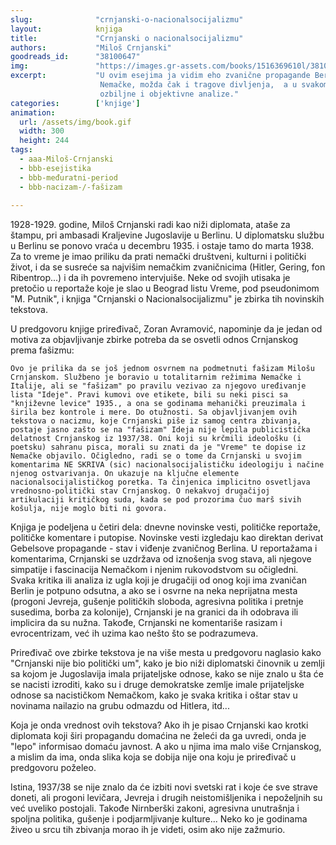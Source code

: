 ```yaml
---
slug:              "crnjanski-o-nacionalsocijalizmu"
layout:            knjiga
title:             "Crnjanski o nacionalsocijalizmu"
authors:           "Miloš Crnjanski"
goodreads_id:      "38100647"
img:               "https://images.gr-assets.com/books/1516369610l/38100647.jpg"
excerpt:           "U ovim esejima ja vidim eho zvanične propagande Berlina, oprezni respekt nacionalsocijalističke 
                    Nemačke, možda čak i tragove divljenja,  a u svakom slučaju odsustvo bilo kakve kritike, osude ili 
                    ozbiljne i objektivne analize."
categories:        ['knjige']
animation:
  url: /assets/img/book.gif
  width: 300
  height: 244
tags:
  - aaa-Miloš-Crnjanski
  - bbb-esejistika
  - bbb-međuratni-period
  - bbb-nacizam-/-fašizam
  
---
```


1928-1929. godine, Miloš Crnjanski radi kao niži diplomata, ataše za štampu, pri ambasadi Kraljevine Jugoslavije u 
Berlinu. U diplomatsku službu u Berlinu se ponovo vraća u decembru 1935. i ostaje tamo do marta 1938. Za to vreme je 
imao priliku da prati nemački društveni, kulturni i politički život, i da se susreće sa najvišim nemačkim zvaničnicima 
(Hitler, Gering, fon Ribentrop...) i da ih povremeno intervjuiše. Neke od svojih utisaka je pretočio u reportaže koje 
je slao u Beograd listu Vreme, pod pseudonimom "M. Putnik", i knjiga "Crnjanski o Nacionalsocijalizmu" je zbirka tih 
novinskih tekstova.

U predgovoru knjige priređivač, Zoran Avramović, napominje da je jedan od motiva za objavljivanje zbirke potreba da se 
osvetli odnos Crnjanskog prema fašizmu:

    Ovo je prilika da se još jednom osvrnem na podmetnuti fašizam Milošu Crnjanskom. Službeno je boravio u totalitarnim režimima Nemačke i Italije, ali se "fašizam" po pravilu vezivao za njegovo uređivanje lista "Ideje". Pravi kumovi ove etikete, bili su neki pisci sa "književne levice" 1935., a ona se godinama mehanički preuzimala i širila bez kontrole i mere. Do otužnosti. Sa objavljivanjem ovih tekstova o nacizmu, koje Crnjanski piše iz samog centra zbivanja, postaje jasno zašto se na "fašizam" Ideja nije lepila publicistička delatnost Crnjanskog iz 1937/38. Oni koji su krčmili ideološku (i poetsku) sahranu pisca, morali su znati da je "Vreme" te dopise iz Nemačke objavilo. Očigledno, radi se o tome da Crnjanski u svojim komentarima NE SKRIVA (sic) nacionalsocijalističku ideologiju i načine njenog ostvarivanja. On ukazuje na ključne elemente nacionalsocijalističkog poretka. Ta činjenica implicitno osvetljava vrednosno-politički stav Crnjanskog. O nekakvoj drugačijoj artikulaciji kritičkog suda, kada se pod prozorima čuo marš sivih košulja, nije moglo biti ni govora.



Knjiga je podeljena u četiri dela: dnevne novinske vesti, političke reportaže, političke komentare i putopise. Novinske 
vesti izgledaju kao direktan derivat Gebelsove propagande - stav i viđenje zvaničnog Berlina. U reportažama i 
komentarima, Crnjanski se uzdržava od iznošenja svog stava, ali njegove simpatije i fascinacija Nemačkom i njenim 
rukovodstvom su očigledni. Svaka kritika ili analiza iz ugla koji je drugačiji od onog koji ima zvaničan Berlin je 
potpuno odsutna, a ako se i osvrne na neka neprijatna mesta (progoni Jevreja, gušenje političkih sloboda, agresivna 
politika i pretnje susedima, borba za kolonije), Crnjanski je na granici da ih odobrava ili implicira da su nužna. 
Takođe, Crnjanski ne komentariše rasizam i evrocentrizam, već ih uzima kao nešto što se podrazumeva.

Priređivač ove zbirke tekstova je na više mesta u predgovoru naglasio kako "Crnjanski nije bio politički um", kako je 
bio niži diplomatski činovnik u zemlji sa kojom je Jugoslavija imala prijateljske odnose, kako se nije znalo u šta će 
se nacisti izroditi, kako su i druge demokratske zemlje imale prijateljske odnose sa nacističkom Nemačkom, kako je 
svaka kritika i oštar stav u novinama nailazio na grubu odmazdu od Hitlera, itd...

Koja je onda vrednost ovih tekstova? Ako ih je pisao Crnjanski kao krotki diplomata koji širi propagandu domaćina ne 
želeći da ga uvredi, onda je "lepo" informisao domaću javnost. A ako u njima ima malo više Crnjanskog, a mislim da ima, 
onda slika koja se dobija nije ona koju je priređivač u predgovoru poželeo.

Istina, 1937/38 se nije znalo da će izbiti novi svetski rat i koje će sve strave doneti, ali progoni levičara, Jevreja 
i drugih neistomišljenika i nepoželjnih su već uveliko postojali. Takođe Nirnberški zakoni, agresivna unutrašnja i 
spoljna politika, gušenje i podjarmljivanje kulture... Neko ko je godinama živeo u srcu tih zbivanja morao ih je videti, 
osim ako nije zažmurio.